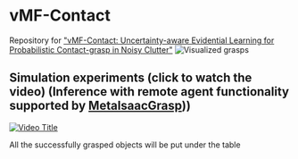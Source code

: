 # vMF-Contact
Repository for ["vMF-Contact: Uncertainty-aware Evidential Learning for Probabilistic Contact-grasp in Noisy Clutter"](https://arxiv.org/abs/2411.03591)
![Visualized grasps](resource/vis.gif)
## Simulation experiments (click to watch the video) (Inference with remote agent functionality supported by [MetaIsaacGrasp](https://github.com/YitianShi/vMF-Contact)))
[![Video Title](https://img.youtube.com/vi/FSXTWSLbo68/0.jpg)](https://www.youtube.com/watch?v=FSXTWSLbo68)

All the successfully grasped objects will be put under the table
